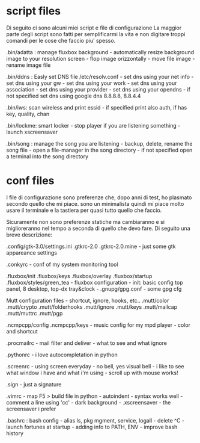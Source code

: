 
script files
========
Di seguito ci sono alcuni miei script e file di configurazione
La maggior parte degli script sono fatti per semplificarmi la vita e non digitare troppi comandi per le cose che faccio piu' spesso.

.bin/adatta :  manage fluxbox background
    - automatically resize background image to your resolution screen
    - flop image orizzontally
    - move file image
    - rename image file


.bin/ddns : Easly set DNS file /etc/resolv.conf
    - set dns using your net info
    - set dns using your gw
    - set dns using your work
    - set dns using your association
    - set dns using your provider
    - set dns using your opendns
    - if not specified set dns using google dns 8.8.8.8, 8.8.4.4



.bin/iws: scan wireless and print essid
    - if specified print also auth, if has key, quality, chan

.bin/lockme: smart locker
 	- stop player if you are listening something
    - launch xscreensaver

.bin/song :  manage the song you are listening
    - backup, delete, rename the song file
    - open a file-manager in the song directory
    - if not specified open a terminal into the song directory

conf files
========

I file di configurazione sono preferenze che, dopo anni di test, ho plasmato secondo quello che mi piace.
sono un minimalista quindi mi piace molto usare il terminale e la tastiera per quasi tutto quello che faccio.

Sicuramente non sono preferenze statiche ma cambiaranno e si miglioreranno nel tempo 
a seconda di quello che devo fare.
Di seguito una breve descrizione:

.config/gtk-3.0/settings.ini
.gtkrc-2.0
.gtkrc-2.0.mine
    - just some gtk appareance settings

.conkyrc
    - conf of my system monitoring tool

.fluxbox/init
.fluxbox/keys
.fluxbox/overlay
.fluxbox/startup
.fluxbox/styles/green_tea
	- fluxbox configuration
	- init: basic config top panel, 8 desktop, top-dx tray&clock
    -
.gnupg/gpg.conf
    - some gpg cfg

Mutt configuration files
    - shortcut, ignore, hooks, etc..
 .mutt/color
 .mutt/crypto
 .mutt/folderhooks
 .mutt/ignore
 .mutt/keys
 .mutt/mailcap
 .mutt/muttrc
 .mutt/pgp

.ncmpcpp/config
.ncmpcpp/keys
    - music config for my mpd player
    - color and shortcut

.procmailrc
    - mail filter and deliver
    - what to see and what ignore

.pythonrc
    - i love autocompletation in python

.screenrc
    - using screen everyday
    - no bell, yes visual bell
    - i like to see what window i have and what i'm using
    - scroll up with mouse works!

.sign
    - just a signature

.vimrc
    - map F5 > build file in python
    - autoindent
    - syntax works well
    - comment a line using 'cc'
    - dark background
    -
.xscreensaver
    - the screensaver i prefer


.bashrc : bash config
    - alias ls, pkg mgment, service, logall
    - delete  ^C
    - launch fortunes at startup
    - adding info to  PATH, ENV
    - improve bash history

